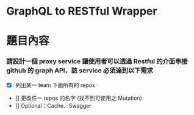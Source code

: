 # GraphQL to RESTful Wrapper

# 題目內容

### 請設計一個 proxy service 讓使用者可以透過 Restful 的介面串接 github 的 graph API，該 service 必須達到以下需求
- [X] 列出某一 team 下面所有的 repos
- [] 更改任一 repos 的名字 (找不到可使用之 Mutation)
- [] Optional：Cache、Swagger
